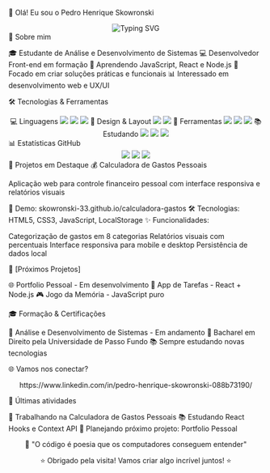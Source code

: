 👋 Olá! Eu sou o Pedro Henrique Skowronski
<div align="center">
  <img src="https://readme-typing-svg.herokuapp.com?font=Fira+Code&size=24&pause=1000&color=667EEA&center=true&width=435&lines=Desenvolvedor+Front-end;Estudante+de+ADS;Apaixonado+por+Tecnologia" alt="Typing SVG" />
</div>
🚀 Sobre mim

🎓 Estudante de Análise e Desenvolvimento de Sistemas
💻 Desenvolvedor Front-end em formação
🌱 Aprendendo JavaScript, React e Node.js
🎯 Focado em criar soluções práticas e funcionais
📊 Interessado em desenvolvimento web e UX/UI

🛠️ Tecnologias & Ferramentas
<div align="center">
💻 Linguagens
<img src=https://img.shields.io/badge/HTML5-E34F26?style=for-the-badge&logo=html5&logoColor=white>
<img src=https://img.shields.io/badge/CSS3-1572B6?style=for-the-badge&logo=css3&logoColor=white>
<img src=https://img.shields.io/badge/JavaScript-F7DF1E?style=for-the-badge&logo=javascript&logoColor=black>
🎨 Design & Layout
<img src=https://img.shields.io/badge/JavaScript-F7DF1E?style=for-the-badge&logo=javascript&logoColor=black>
<img src=https://img.shields.io/badge/Bootstrap-563D7C?style=for-the-badge&logo=bootstrap&logoColor=white>
🔧 Ferramentas
<img src=https://img.shields.io/badge/Git-F05032?style=for-the-badge&logo=git&logoColor=white>
<img src=https://img.shields.io/badge/GitHub-100000?style=for-the-badge&logo=github&logoColor=white>
<img src=https://img.shields.io/badge/VS_Code-007ACC?style=for-the-badge&logo=visual-studio-code&logoColor=white>
📚 Estudando
<img src=https://img.shields.io/badge/React-20232A?style=for-the-badge&logo=react&logoColor=61DAFB>
<img src=https://img.shields.io/badge/Node.js-43853D?style=for-the-badge&logo=node.js&logoColor=white>
<img src=https://img.shields.io/badge/TypeScript-007ACC?style=for-the-badge&logo=typescript&logoColor=white>
</div>
📊 Estatísticas GitHub
<div align="center">
<img src=https://github-readme-stats.vercel.app/api?username=Skowronski-33&show_icons=true&theme=radical&hide_border=true>
<img src=https://github-readme-stats.vercel.app/api/top-langs/?username=Skowronski-33&layout=compact&theme=radical&hide_border=true>
<img src=https://github-readme-streak-stats.herokuapp.com/?user=Skowronski-33&theme=radical&hide_border=true>
</div>
🎯 Projetos em Destaque
💰 Calculadora de Gastos Pessoais

Aplicação web para controle financeiro pessoal com interface responsiva e relatórios visuais

🔗 Demo: skowronski-33.github.io/calculadora-gastos
🛠️ Tecnologias: HTML5, CSS3, JavaScript, LocalStorage
✨ Funcionalidades:

Categorização de gastos em 8 categorias
Relatórios visuais com percentuais
Interface responsiva para mobile e desktop
Persistência de dados local

🚀 [Próximos Projetos]

🌐 Portfolio Pessoal - Em desenvolvimento
📱 App de Tarefas - React + Node.js
🎮 Jogo da Memória - JavaScript puro

🎓 Formação & Certificações

📖 Análise e Desenvolvimento de Sistemas - Em andamento
📖 Bacharel em Direito pela Universidade de Passo Fundo
📚 Sempre estudando novas tecnologias

🌐 Vamos nos conectar?
<div align="center">
https://www.linkedin.com/in/pedro-henrique-skowronski-088b73190/
</div>

📝 Últimas atividades
<!--START_SECTION:activity-->

🔨 Trabalhando na Calculadora de Gastos Pessoais
📚 Estudando React Hooks e Context API
🎯 Planejando próximo projeto: Portfolio Pessoal

<!--END_SECTION:activity-->

<div align="center">
💭 "O código é poesia que os computadores conseguem entender"

⭐ Obrigado pela visita! Vamos criar algo incrível juntos! ⭐
</div>
